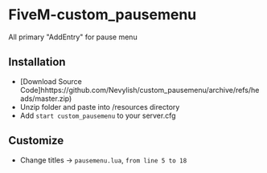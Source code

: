 # FiveM-custom_pausemenu
All primary "AddEntry" for pause menu

## Installation
- [Download Source Code]hhttps://github.com/Nevylish/custom_pausemenu/archive/refs/heads/master.zip)
- Unzip folder and paste into /resources directory
- Add `start custom_pausemenu` to your server.cfg

## Customize
- Change titles -> `pausemenu.lua`, `from line 5 to 18`
